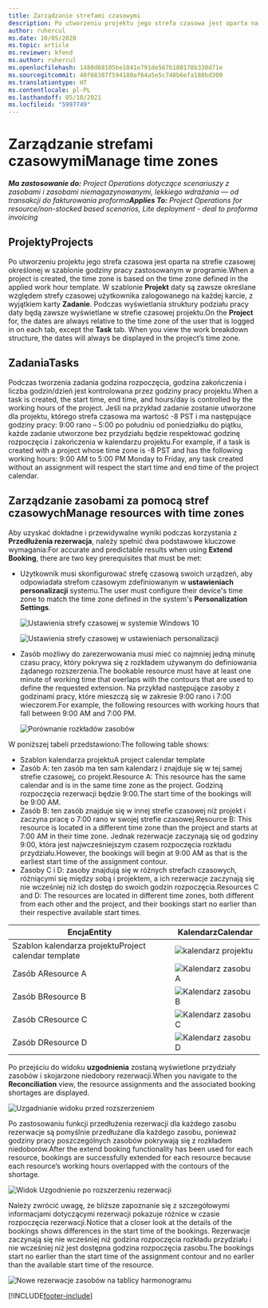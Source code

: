 ```yaml
---
title: Zarządzanie strefami czasowymi
description: Po utworzeniu projektu jego strefa czasowa jest oparta na strefie czasowej określonej w szablonie godziny pracy zastosowanym w programie.
author: ruhercul
ms.date: 10/05/2020
ms.topic: article
ms.reviewer: kfend
ms.author: ruhercul
ms.openlocfilehash: 1480d68105be1041e791de567b180178b330d71e
ms.sourcegitcommit: 40f68387f594180af64a5e5c748b6efa188bd300
ms.translationtype: HT
ms.contentlocale: pl-PL
ms.lasthandoff: 05/10/2021
ms.locfileid: "5997749"
---
```

# <a name="manage-time-zones"></a><span data-ttu-id="1c23f-103">Zarządzanie strefami czasowymi</span><span class="sxs-lookup"><span data-stu-id="1c23f-103">Manage time zones</span></span>

<span data-ttu-id="1c23f-104">_**Ma zastosowanie do:** Project Operations dotyczące scenariuszy z zasobami i zasobami niemagazynowanymi, lekkiego wdrażania — od transakcji do fakturowania proforma_</span><span class="sxs-lookup"><span data-stu-id="1c23f-104">_**Applies To:** Project Operations for resource/non-stocked based scenarios, Lite deployment - deal to proforma invoicing_</span></span>


## <a name="projects"></a><span data-ttu-id="1c23f-105">Projekty</span><span class="sxs-lookup"><span data-stu-id="1c23f-105">Projects</span></span>

<span data-ttu-id="1c23f-106">Po utworzeniu projektu jego strefa czasowa jest oparta na strefie czasowej określonej w szablonie godziny pracy zastosowanym w programie.</span><span class="sxs-lookup"><span data-stu-id="1c23f-106">When a project is created, the time zone is based on the time zone defined in the applied work hour template.</span></span> <span data-ttu-id="1c23f-107">W szablonie **Projekt** daty są zawsze określane względem strefy czasowej użytkownika zalogowanego na każdej karcie, z wyjątkiem karty **Zadanie**. Podczas wyświetlania struktury podziału pracy daty będą zawsze wyświetlane w strefie czasowej projektu.</span><span class="sxs-lookup"><span data-stu-id="1c23f-107">On the **Project** for, the dates are always relative to the time zone of the user that is logged in on each tab, except the **Task** tab. When you view the work breakdown structure, the dates will always be displayed in the project’s time zone.</span></span>

## <a name="tasks"></a><span data-ttu-id="1c23f-108">Zadania</span><span class="sxs-lookup"><span data-stu-id="1c23f-108">Tasks</span></span>

<span data-ttu-id="1c23f-109">Podczas tworzenia zadania godzina rozpoczęcia, godzina zakończenia i liczba godzin/dzień jest kontrolowana przez godziny pracy projektu.</span><span class="sxs-lookup"><span data-stu-id="1c23f-109">When a task is created, the start time, end time, and hours/day is controlled by the working hours of the project.</span></span> <span data-ttu-id="1c23f-110">Jeśli na przykład zadanie zostanie utworzone dla projektu, którego strefa czasowa ma wartość -8 PST i ma następujące godziny pracy: 9:00 rano – 5:00 po południu od poniedziałku do piątku, każde zadanie utworzone bez przydziału będzie respektować godzinę rozpoczęcia i zakończenia w kalendarzu projektu.</span><span class="sxs-lookup"><span data-stu-id="1c23f-110">For example, if a task is created with a project whose time zone is -8 PST and has the following working hours: 9:00 AM to 5:00 PM Monday to Friday, any task created without an assignment will respect the start time and end time of the project calendar.</span></span>

## <a name="manage-resources-with-time-zones"></a><span data-ttu-id="1c23f-111">Zarządzanie zasobami za pomocą stref czasowych</span><span class="sxs-lookup"><span data-stu-id="1c23f-111">Manage resources with time zones</span></span>

<span data-ttu-id="1c23f-112">Aby uzyskać dokładne i przewidywalne wyniki podczas korzystania z **Przedłużenia rezerwacja**, należy spełnić dwa podstawowe kluczowe wymagania:</span><span class="sxs-lookup"><span data-stu-id="1c23f-112">For accurate and predictable results when using **Extend Booking**, there are two key prerequisites that must be met:</span></span>  

- <span data-ttu-id="1c23f-113">Użytkownik musi skonfigurować strefę czasową swoich urządzeń, aby odpowiadała strefom czasowym zdefiniowanym w **ustawieniach personalizacji** systemu.</span><span class="sxs-lookup"><span data-stu-id="1c23f-113">The user must configure their device's time zone to match the time zone defined in the system's **Personalization Settings**.</span></span>
 
  ![Ustawienia strefy czasowej w systemie Windows 10](media/reconcile-assignments-03.png)

  ![Ustawienia strefy czasowej w ustawieniach personalizacji](media/reconcile-assignments-04.png)
 
- <span data-ttu-id="1c23f-116">Zasób możliwy do zarezerwowania musi mieć co najmniej jedną minutę czasu pracy, który pokrywa się z rozkładem używanym do definiowania żądanego rozszerzenia.</span><span class="sxs-lookup"><span data-stu-id="1c23f-116">The bookable resource must have at least one minute of working time that overlaps with the contours that are used to define the requested extension.</span></span> <span data-ttu-id="1c23f-117">Na przykład następujące zasoby z godzinami pracy, które mieszczą się w zakresie 9:00 rano i 7:00 wieczorem.</span><span class="sxs-lookup"><span data-stu-id="1c23f-117">For example, the following resources with working hours that fall between 9:00 AM and 7:00 PM.</span></span> 

  ![Porównanie rozkładów zasobów](media/reconcile-assignments-05.png)

<span data-ttu-id="1c23f-119">W poniższej tabeli przedstawiono:</span><span class="sxs-lookup"><span data-stu-id="1c23f-119">The following table shows:</span></span>

- <span data-ttu-id="1c23f-120">Szablon kalendarza projektu</span><span class="sxs-lookup"><span data-stu-id="1c23f-120">A project calendar template</span></span>
- <span data-ttu-id="1c23f-121">Zasób A: ten zasób ma ten sam kalendarz i znajduje się w tej samej strefie czasowej, co projekt.</span><span class="sxs-lookup"><span data-stu-id="1c23f-121">Resource A: This resource has the same calendar and is in the same time zone as the project.</span></span> <span data-ttu-id="1c23f-122">Godziną rozpoczęcia rezerwacji będzie 9:00.</span><span class="sxs-lookup"><span data-stu-id="1c23f-122">The start time of the bookings will be 9:00 AM.</span></span>
- <span data-ttu-id="1c23f-123">Zasób B: ten zasób znajduje się w innej strefie czasowej niż projekt i zaczyna pracę o 7:00 rano w swojej strefie czasowej.</span><span class="sxs-lookup"><span data-stu-id="1c23f-123">Resource B: This resource is located in a different time zone than the project and starts at 7:00 AM in their time zone.</span></span> <span data-ttu-id="1c23f-124">Jednak rezerwacje zaczynają się od godziny 9:00, która jest najwcześniejszym czasem rozpoczęcia rozkładu przydziału.</span><span class="sxs-lookup"><span data-stu-id="1c23f-124">However, the bookings will begin at 9:00 AM as that is the earliest start time of the assignment contour.</span></span>
- <span data-ttu-id="1c23f-125">Zasoby C i D: zasoby znajdują się w różnych strefach czasowych, różniącymi się między sobą i projektem, a ich rezerwacje zaczynają się nie wcześniej niż ich dostęp do swoich godzin rozpoczęcia.</span><span class="sxs-lookup"><span data-stu-id="1c23f-125">Resources C and D: The resources are located in different time zones, both different from each other and the project, and their bookings start no earlier than their respective available start times.</span></span>

|<span data-ttu-id="1c23f-126">Encja</span><span class="sxs-lookup"><span data-stu-id="1c23f-126">Entity</span></span>  |<span data-ttu-id="1c23f-127">Kalendarz</span><span class="sxs-lookup"><span data-stu-id="1c23f-127">Calendar</span></span>  |
|-|-|
|<span data-ttu-id="1c23f-128">Szablon kalendarza projektu</span><span class="sxs-lookup"><span data-stu-id="1c23f-128">Project calendar template</span></span>   | ![kalendarz projektu](media/reconcile-assignments-06.png) |
|<span data-ttu-id="1c23f-130">Zasób A</span><span class="sxs-lookup"><span data-stu-id="1c23f-130">Resource A</span></span>  | ![Kalendarz zasobu A](media/reconcile-assignments-06.png) |
|<span data-ttu-id="1c23f-132">Zasób B</span><span class="sxs-lookup"><span data-stu-id="1c23f-132">Resource B</span></span>  |  ![Kalendarz zasobu B](media/reconcile-assignments-07.png) |
|<span data-ttu-id="1c23f-134">Zasób C</span><span class="sxs-lookup"><span data-stu-id="1c23f-134">Resource C</span></span>  |  ![Kalendarz zasobu C](media/reconcile-assignments-08.png) |
|<span data-ttu-id="1c23f-136">Zasób D</span><span class="sxs-lookup"><span data-stu-id="1c23f-136">Resource D</span></span>  | ![Kalendarz zasobu D](media/reconcile-assignments-09.png)  |
 
<span data-ttu-id="1c23f-138">Po przejściu do widoku **uzgodnienia** zostaną wyświetlone przydziały zasobów i skojarzone niedobory rezerwacji.</span><span class="sxs-lookup"><span data-stu-id="1c23f-138">When you navigate to the **Reconciliation** view, the resource assignments and the associated booking shortages are displayed.</span></span>

![Uzgadnianie widoku przed rozszerzeniem](media/reconcile-assignments-10.png)

<span data-ttu-id="1c23f-140">Po zastosowaniu funkcji przedłużenia rezerwacji dla każdego zasobu rezerwacje są pomyślnie przedłużane dla każdego zasobu, ponieważ godziny pracy poszczególnych zasobów pokrywają się z rozkładem niedoborów.</span><span class="sxs-lookup"><span data-stu-id="1c23f-140">After the extend booking functionality has been used for each resource, bookings are successfully extended for each resource because each resource’s working hours overlapped with the contours of the shortage.</span></span>

![Widok Uzgodnienie po rozszerzeniu rezerwacji](media/reconcile-assignments-11.png) 

<span data-ttu-id="1c23f-142">Należy zwrócić uwagę, że bliższe zapoznanie się z szczegółowymi informacjami dotyczącymi rezerwacji pokazuje różnice w czasie rozpoczęcia rezerwacji.</span><span class="sxs-lookup"><span data-stu-id="1c23f-142">Notice that a closer look at the details of the bookings shows differences in the start time of the bookings.</span></span> <span data-ttu-id="1c23f-143">Rezerwacje zaczynają się nie wcześniej niż godzina rozpoczęcia rozkładu przydziału i nie wcześniej niż jest dostępna godzina rozpoczęcia zasobu.</span><span class="sxs-lookup"><span data-stu-id="1c23f-143">The bookings start no earlier than the start time of the assignment contour and no earlier than the available start time of the resource.</span></span>

![Nowe rezerwacje zasobów na tablicy harmonogramu](media/reconcile-assignments-12.png)


[!INCLUDE[footer-include](../includes/footer-banner.md)]